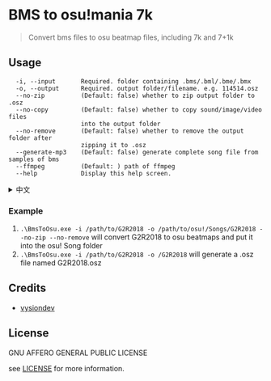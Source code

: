 # BMS to osu!mania 7k

> Convert bms files to osu beatmap files, including 7k and 7+1k

## Usage

```
  -i, --input       Required. folder containing .bms/.bml/.bme/.bmx
  -o, --output      Required. output folder/filename. e.g. 114514.osz
  --no-zip          (Default: false) whether to zip output folder to .osz
  --no-copy         (Default: false) whether to copy sound/image/video files
                    into the output folder
  --no-remove       (Default: false) whether to remove the output folder after
                    zipping it to .osz
  --generate-mp3    (Default: false) generate complete song file from samples of bms 
  --ffmpeg          (Default: ) path of ffmpeg
  --help            Display this help screen.
```

<details>

<summary>
中文
</summary>

```
  -i, --input       Required. 输入文件夹，可以解析的文件包括 .bms/.bml/.bme/.bmx
  -o, --output      Required. 输出文件夹/文件名
  --no-zip          是否将输出文件夹压缩成 .osz，默认压缩
  --no-copy         是否将 bms 谱面中的 声音/bga/图片 文件复制到输出文件夹，默认复制
  --no-remove       是否在将输出文件夹压缩成 .osz 后删除输出文件夹，默认删除
  --generate-mp3    是否从 bms 的采样中生成完整 mp3 文件，默认不生成（需要有 ffmpeg）
  --ffmpeg          ffmpeg 可执行文件的路径，默认会在 PATH 中找
  --help            展示帮助信息（但是英文）
```
</details>


### Example

1. `.\BmsToOsu.exe -i /path/to/G2R2018 -o /path/to/osu!/Songs/G2R2018 --no-zip --no-remove` will convert G2R2018 to osu beatmaps and put it into the osu! Song folder 
2. `.\BmsToOsu.exe -i /path/to/G2R2018 -o /G2R2018` will generate a .osz file named G2R2018.osz

## Credits

- [vysiondev](https://github.com/vysiondev)

## License

GNU AFFERO GENERAL PUBLIC LICENSE

see [LICENSE](./LICENSE) for more information.
